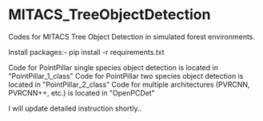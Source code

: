 # MITACS_TreeObjectDetection
Codes for MITACS Tree Object Detection in simulated forest environments.

Install packages:- pip install -r requirements.txt

Code for PointPillar single species object detection is located in "PointPillar_1_class"
Code for PointPillar two species object detection is located in "PointPillar_2_class"
Code for multiple architectures (PVRCNN, PVRCNN++, etc.) is located in "OpenPCDet"

I will update detailed instruction shortly..
